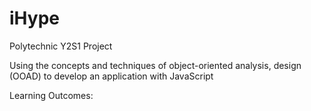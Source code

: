 # iHype
Polytechnic Y2S1 Project

Using the concepts and techniques of object-oriented analysis, design (OOAD) to develop an application with JavaScript

Learning Outcomes:
